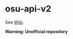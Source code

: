 # osu-api-v2
See [Wiki](https://github.com/int-and-his-friends/osu-api-v2/wiki).

**Warning: Unofficial repository**
